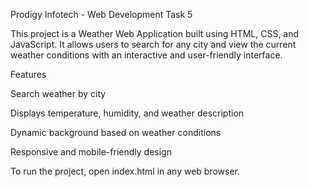 Prodigy Infotech - Web Development Task 5

This project is a Weather Web Application built using HTML, CSS, and JavaScript. It allows users to search for any city and view the current weather conditions with an interactive and user-friendly interface.

Features

Search weather by city

Displays temperature, humidity, and weather description

Dynamic background based on weather conditions

Responsive and mobile-friendly design


To run the project, open index.html in any web browser.

